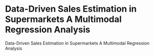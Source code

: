 # Data-Driven Sales Estimation in Supermarkets A Multimodal Regression Analysis
 Data-Driven Sales Estimation in Supermarkets A Multimodal Regression Analysis
